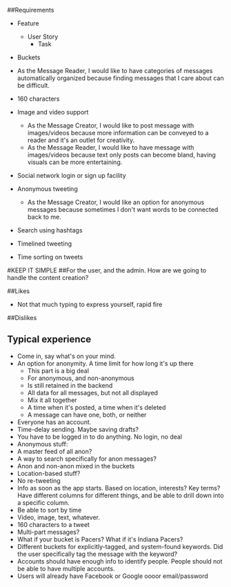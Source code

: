 ##Requirements
* Feature
  * User Story
    * Task

* Buckets
 * As the Message Reader, I would like to have categories of messages automatically organized because finding messages that I care about can be difficult.
* 160 characters
* Image and video support
  * As the Message Creator, I would like to post message with images/videos because more information can be conveyed to a reader and it's an outlet for creativity.
  * As the Message Reader, I would like to have message with images/videos because text only posts can become bland, having visuals can be more entertaining.
* Social network login or sign up facility
* Anonymous tweeting
  * As the Message Creator, I would like an option for anonymous messages because sometimes I don't want words to be connected back to me.
* Search using hashtags
* Timelined tweeting
* Time sorting on tweets




#KEEP IT SIMPLE
##For the user, and the admin. How are we going to handle the content creation?

##Likes
* Not that much typing to express yourself, rapid fire

##Dislikes

## Typical experience
* Come in, say what's on your mind.
* An option for anonymity. A time limit for how long it's up there
  * This part is a big deal
  * For anonymous, and non-anonymous
  * Is still retained in the backend
  * All data for all messages, but not all displayed
  * Mix it all together
  * A time when it's posted, a time when it's deleted
   * A message can have one, both, or neither
* Everyone has an account.
* Time-delay sending. Maybe saving drafts?
* You have to be logged in to do anything. No login, no deal
* Anonymous stuff:
 * A master feed of all anon?
 * A way to search specifically for anon messages?
 * Anon and non-anon mixed in the buckets
* Location-based stuff?
* No re-tweeting
* Info as soon as the app starts. Based on location, interests? Key terms? Have different columns for different things, and be able to drill down into a specific column.
* Be able to sort by time
* Video, image, text, whatever.
* 160 characters to a tweet
 * Multi-part messages?
* What if your bucket is Pacers? What if it's Indiana Pacers?
* Different buckets for explicitly-tagged, and system-found keywords. Did the user specifically tag the message with the keyword?
* Accounts should have enough info to identify people. People should not be able to have multiple accounts.
* Users will already have Facebook or Google oooor email/password
